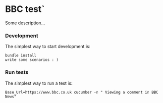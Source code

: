 # BBC test`
Some description...
### Development
The simplest way to start development is:
```
bundle install
write some scenarios : )

```

### Run tests
The simplest way to run a test is:
```
Base_Url=https://www.bbc.co.uk cucumber -n " Viewing a comment in BBC News"
